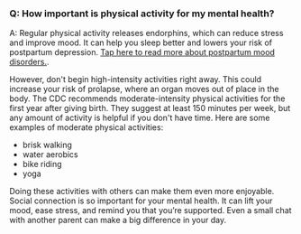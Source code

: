### Q: How important is physical activity for my mental health? 

A: Regular physical activity releases endorphins, which can reduce stress and improve mood. It can help you sleep better and lowers your risk of postpartum depression. [Tap here to read more about postpartum mood disorders.](?tab=modules&module=mental-health/Postpartum-mood-screening.md).

However, don't begin high-intensity activities right away. This could increase your risk of prolapse, where an organ moves out of place in the body. The CDC recommends moderate-intensity physical activities for the first year after giving birth. They suggest at least 150 minutes per week, but any amount of activity is helpful if you don't have time. Here are some examples of moderate physical activities:
- brisk walking
- water aerobics
- bike riding
- yoga

Doing these activities with others can make them even more enjoyable. Social connection is so important for your mental health. It can lift your mood, ease stress, and remind you that you’re supported. Even a small chat with another parent can make a big difference in your day.
